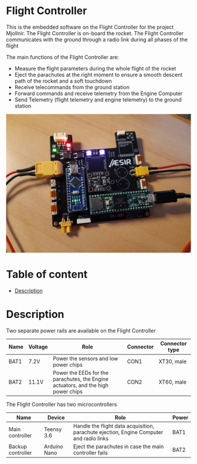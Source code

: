 # Flight Controller <!-- omit in toc -->

This is the embedded software on the Flight Controller for the project Mjollnir. The Flight Controller is on-board the rocket. The Flight Controller communicates with the ground through a radio link during all phases of the flight

The main functions of the Flight Controller are:

- Measure the flight parameters during the whole flight of the rocket
- Eject the parachutes at the right moment to ensure a smooth descent path of the rocket and a soft touchdown
- Receive telecommands from the ground station
- Forward commands and receive telemetry from the Engine Computer
- Send Telemetry (flight telemetry and engine telemetry) to the ground station

![flight_controller_test](doc/img/flight_controller_test.jpg)

# Table of content <!-- omit in toc -->

- [Description](#description)

# Description

Two separate power rails are available on the Flight Controller

| Name | Voltage | Role                                                                              | Connector | Connector type |
|------|---------|-----------------------------------------------------------------------------------|-----------|----------------|
| BAT1 | 7.2V    | Power the sensors and low power chips                                             | CON1      | XT30, male     |
| BAT2 | 11.1V   | Power the EEDs for the parachutes, the Engine actuators, and the high power chips | CON2      | XT60, male     |

The Flight Controller has two microcontrollers

| Name              | Device       | Role                                                                                    | Power |
|-------------------|--------------|-----------------------------------------------------------------------------------------|-------|
| Main controller   | Teensy 3.6   | Handle the flight data acquisition, parachute ejection, Engine Computer and radio links | BAT1  |
| Backup controller | Arduino Nano | Eject the parachutes in case the main controller fails                                  | BAT2  |

